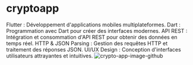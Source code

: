 # cryptoapp

Flutter : Développement d'applications mobiles multiplateformes.
Dart : Programmation avec Dart pour créer des interfaces modernes.
API REST : Intégration et consommation d'API REST pour obtenir des données en temps réel.
HTTP & JSON Parsing : Gestion des requêtes HTTP et traitement des réponses JSON.
UI/UX Design : Conception d'interfaces utilisateurs attrayantes et intuitives.
![crypto-app-image-github](https://github.com/user-attachments/assets/107b62ef-e1ab-451a-b1cc-47799842bdb8)
